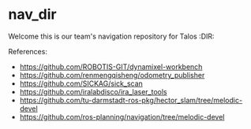 # nav_dir
Welcome this is our team's navigation repository for Talos :DIR:



References:
 - https://github.com/ROBOTIS-GIT/dynamixel-workbench
 - https://github.com/renmengqisheng/odometry_publisher
 - https://github.com/SICKAG/sick_scan
 - https://github.com/iralabdisco/ira_laser_tools
 - https://github.com/tu-darmstadt-ros-pkg/hector_slam/tree/melodic-devel
 - https://github.com/ros-planning/navigation/tree/melodic-devel
